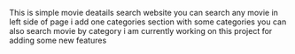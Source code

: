 This is simple movie deatails search website you can search any movie 
in left side of page i add one categories section with some categories you can also search movie by category i am currently working on this project for adding some new features 
